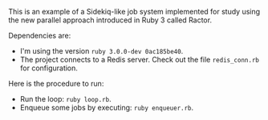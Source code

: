 This is an example of a Sidekiq-like job system implemented for study using the new parallel approach introduced in Ruby 3 called Ractor.

Dependencies are:

- I'm using the version `ruby 3.0.0-dev 0ac185be40`.
- The project connects to a Redis server. Check out the file `redis_conn.rb` for configuration.

Here is the procedure to run:

- Run the loop: `ruby loop.rb`.
- Enqueue some jobs by executing: `ruby enqueuer.rb`.
